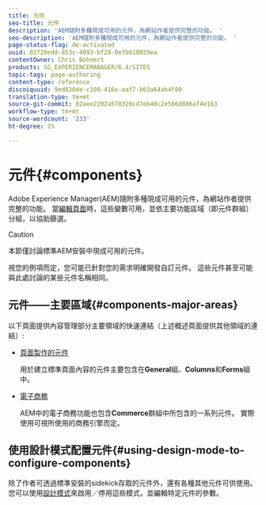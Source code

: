 ```yaml
---
title: 元件
seo-title: 元件
description: 'AEM隨附多種現成可用的元件，為網站作者提供完整的功能。 '
seo-description: 'AEM隨附多種現成可用的元件，為網站作者提供完整的功能。 '
page-status-flag: de-activated
uuid: 02720edd-853c-4893-bf28-0e7b018029ea
contentOwner: Chris Bohnert
products: SG_EXPERIENCEMANAGER/6.4/SITES
topic-tags: page-authoring
content-type: reference
discoiquuid: 9ed820de-c108-416e-aaf7-b63a64ab4f80
translation-type: tm+mt
source-git-commit: 02aee2202a570320cd7eb40c2e566d886af4e163
workflow-type: tm+mt
source-wordcount: '233'
ht-degree: 1%

---
```



# 元件{#components}

Adobe Experience Manager(AEM)隨附多種現成可用的元件，為網站作者提供完整的功能。 當[編輯頁面](/help/sites-classic-ui-authoring/classic-page-author-edit-content.md)時，這些變數可用，並依主要功能區域（即元件群組）分組，以協助篩選。

>[!CAUTION]
>
>本節僅討論標準AEM安裝中現成可用的元件。
>
>視您的例項而定，您可能已針對您的需求明確開發自訂元件。 這些元件甚至可能與此處討論的某些元件名稱相同。

## 元件——主要區域{#components-major-areas}

以下頁面提供內容管理部分主要領域的快速連結（上述概述頁面提供其他領域的連結）:

* [頁面製作的元件](/help/sites-classic-ui-authoring/classic-page-author-edit-mode.md)

   用於建立標準頁面內容的元件主要包含在&#x200B;**General**&#x200B;組、**Columns**&#x200B;和&#x200B;**Forms**&#x200B;組中。

* [電子商務](/help/sites-administering/ecommerce.md)

   AEM中的電子商務功能也包含&#x200B;**Commerce**&#x200B;群組中所包含的一系列元件。 實際使用可視所使用的商務引擎而定。

## 使用設計模式配置元件{#using-design-mode-to-configure-components}

除了作者可透過標準安裝的sidekick存取的元件外，還有各種其他元件可供使用。 您可以使用[設計模式](/help/sites-classic-ui-authoring/classic-page-author-design-mode.md#enable-disable-components)來啟用／停用這些模式，並編輯特定元件的參數。

